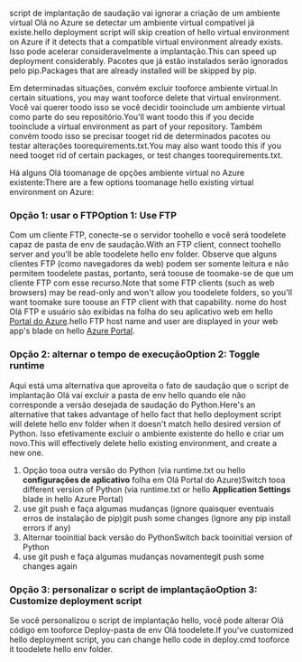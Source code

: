 <span data-ttu-id="6c050-101">script de implantação de saudação vai ignorar a criação de um ambiente virtual Olá no Azure se detectar um ambiente virtual compatível já existe.</span><span class="sxs-lookup"><span data-stu-id="6c050-101">hello deployment script will skip creation of hello virtual environment on Azure if it detects that a compatible virtual environment already exists.</span></span>  <span data-ttu-id="6c050-102">Isso pode acelerar consideravelmente a implantação.</span><span class="sxs-lookup"><span data-stu-id="6c050-102">This can speed up deployment considerably.</span></span>  <span data-ttu-id="6c050-103">Pacotes que já estão instalados serão ignorados pelo pip.</span><span class="sxs-lookup"><span data-stu-id="6c050-103">Packages that are already installed will be skipped by pip.</span></span>

<span data-ttu-id="6c050-104">Em determinadas situações, convém excluir tooforce ambiente virtual.</span><span class="sxs-lookup"><span data-stu-id="6c050-104">In certain situations, you may want tooforce delete that virtual environment.</span></span>  <span data-ttu-id="6c050-105">Você vai querer toodo isso se você decidir tooinclude um ambiente virtual como parte do seu repositório.</span><span class="sxs-lookup"><span data-stu-id="6c050-105">You'll want toodo this if you decide tooinclude a virtual environment as part of your repository.</span></span>  <span data-ttu-id="6c050-106">Também convém toodo isso se precisar tooget rid de determinados pacotes ou testar alterações toorequirements.txt.</span><span class="sxs-lookup"><span data-stu-id="6c050-106">You may also want toodo this if you need tooget rid of certain packages, or test changes toorequirements.txt.</span></span>

<span data-ttu-id="6c050-107">Há alguns Olá toomanage de opções ambiente virtual no Azure existente:</span><span class="sxs-lookup"><span data-stu-id="6c050-107">There are a few options toomanage hello existing virtual environment on Azure:</span></span>

### <a name="option-1-use-ftp"></a><span data-ttu-id="6c050-108">Opção 1: usar o FTP</span><span class="sxs-lookup"><span data-stu-id="6c050-108">Option 1: Use FTP</span></span>
<span data-ttu-id="6c050-109">Com um cliente FTP, conecte-se o servidor toohello e você será toodelete capaz de pasta de env de saudação.</span><span class="sxs-lookup"><span data-stu-id="6c050-109">With an FTP client, connect toohello server and you'll be able toodelete hello env folder.</span></span>  <span data-ttu-id="6c050-110">Observe que alguns clientes FTP (como navegadores da web) podem ser somente leitura e não permitem toodelete pastas, portanto, será toouse de toomake-se de que um cliente FTP com esse recurso.</span><span class="sxs-lookup"><span data-stu-id="6c050-110">Note that some FTP clients (such as web browsers) may be read-only and won't allow you toodelete folders, so you'll want toomake sure toouse an FTP client with that capability.</span></span>  <span data-ttu-id="6c050-111">nome do host Olá FTP e usuário são exibidas na folha do seu aplicativo web em hello [Portal do Azure](https://portal.azure.com).</span><span class="sxs-lookup"><span data-stu-id="6c050-111">hello FTP host name and user are displayed in your web app's blade on hello [Azure Portal](https://portal.azure.com).</span></span>

### <a name="option-2-toggle-runtime"></a><span data-ttu-id="6c050-112">Opção 2: alternar o tempo de execução</span><span class="sxs-lookup"><span data-stu-id="6c050-112">Option 2: Toggle runtime</span></span>
<span data-ttu-id="6c050-113">Aqui está uma alternativa que aproveita o fato de saudação que o script de implantação Olá vai excluir a pasta de env hello quando ele não corresponde a versão desejada de saudação do Python.</span><span class="sxs-lookup"><span data-stu-id="6c050-113">Here's an alternative that takes advantage of hello fact that hello deployment script will delete hello env folder when it doesn't match hello desired version of Python.</span></span>  <span data-ttu-id="6c050-114">Isso efetivamente excluir o ambiente existente do hello e criar um novo.</span><span class="sxs-lookup"><span data-stu-id="6c050-114">This will effectively delete hello existing environment, and create a new one.</span></span>

1. <span data-ttu-id="6c050-115">Opção tooa outra versão do Python (via runtime.txt ou hello **configurações de aplicativo** folha em Olá Portal do Azure)</span><span class="sxs-lookup"><span data-stu-id="6c050-115">Switch tooa different version of Python (via runtime.txt or hello **Application Settings** blade in hello Azure Portal)</span></span>
2. <span data-ttu-id="6c050-116">use git push e faça algumas mudanças (ignore quaisquer eventuais erros de instalação de pip)</span><span class="sxs-lookup"><span data-stu-id="6c050-116">git push some changes (ignore any pip install errors if any)</span></span>
3. <span data-ttu-id="6c050-117">Alternar tooinitial back versão do Python</span><span class="sxs-lookup"><span data-stu-id="6c050-117">Switch back tooinitial version of Python</span></span>
4. <span data-ttu-id="6c050-118">use git push e faça algumas mudanças novamente</span><span class="sxs-lookup"><span data-stu-id="6c050-118">git push some changes again</span></span>

### <a name="option-3-customize-deployment-script"></a><span data-ttu-id="6c050-119">Opção 3: personalizar o script de implantação</span><span class="sxs-lookup"><span data-stu-id="6c050-119">Option 3: Customize deployment script</span></span>
<span data-ttu-id="6c050-120">Se você personalizou o script de implantação hello, você pode alterar Olá código em tooforce Deploy-pasta de env Olá toodelete.</span><span class="sxs-lookup"><span data-stu-id="6c050-120">If you've customized hello deployment script, you can change hello code in deploy.cmd tooforce it toodelete hello env folder.</span></span>

